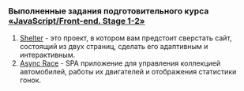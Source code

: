 ### Выполненные задания подготовительного курса [«JavaScript/Front-end. Stage 1-2»](https://rs.school/js/)

1. [Shelter](https://github.com/PavelZabalotny/jsfe2022q1/tree/shelter) - это проект, в котором вам предстоит сверстать сайт, состоящий из двух страниц, сделать его адаптивным и интерактивным.
2. [Async Race](https://github.com/PavelZabalotny/jsfe2022q1/tree/async-race) - SPA приложение для управления коллекцией автомобилей, работы их двигателей и отображения статистики гонок.
